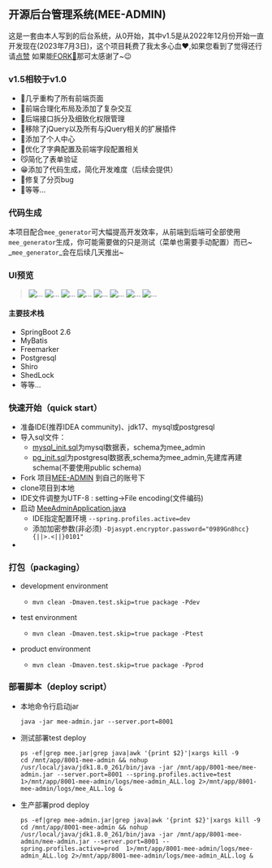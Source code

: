 
## 开源后台管理系统(MEE-ADMIN)
 这是一套由本人写到的后台系统，从0开始，其中v1.5是从2022年12月份开始一直开发现在(2023年7月3日)，这个项目耗费了我太多心血❤,如果您看到了觉得还行请[点赞](https://github.com/funnyzpc/mee-admin)
如果能[FORK🎈](https://github.com/funnyzpc/mee-admin/fork)那可太感谢了~😉

### v1.5相较于v1.0
+ 🍊几乎重构了所有前端页面
+ 🍎前端合理化布局及添加了复杂交互
+ 💃后端接口拆分及细致化权限管理
+ 🧍‍移除了jQuery以及所有与jQuery相关的扩展插件
+ 🎈添加了个人中心
+ 🍌优化了字典配置及前端字段配置相关
+ 😼简化了表单验证
+ 😁添加了代码生成，简化开发难度（后续会提供）
+ 🔪修复了分页bug
+ 🌷等等...

### 代码生成
本项目配合`mee_generator`可大幅提高开发效率，从前端到后端可全部使用`mee_generator`生成，你可能需要做的只是测试（菜单也需要手动配置）而已~
_`mee_generator`_会在后续几天推出~


### UI预览
>![...](./view/1.jpg)
>![...](./view/2.jpg)
>![...](./view/3.jpg)
>![...](./view/4.jpg)
>![...](./view/5.jpg)
>![...](./view/6.jpg)
>![...](./view/7.jpg)
>![...](./view/8.jpg)

#### 主要技术栈
+ SpringBoot 2.6
+ MyBatis
+ Freemarker
+ Postgresql
+ Shiro
+ ShedLock
+ 等等...

### 快速开始（quick start）
+ 准备IDE(推荐IDEA community)、jdk17、mysql或postgresql
+ 导入sql文件：
  - [mysql_init.sql](docs%2Fmysql_init.sql)为mysql数据表，schema为mee_admin
  - [pg_init.sql](docs%2Fpg_init.sql)为postgresql数据表,schema为mee_admin,先建库再建schema(不要使用public schema)
+ Fork 项目[MEE-ADMIN](https://github.com/funnyzpc/mee-admin/fork) 到自己的账号下
+ clone项目到本地
+ IDE文件调整为UTF-8 : setting->File encoding(文件编码)
+ 启动 [MeeAdminApplication.java](src%2Fmain%2Fjava%2Fcom%2Fmee%2FMeeAdminApplication.java)
  - IDE指定配置环境 `--spring.profiles.active=dev`
  - 添加加密参数(非必须) `-Djasypt.encryptor.password="0989Gn8hcc}{||>.<||}0101"`
+
### 打包（packaging）
+ development environment
    - `mvn clean -Dmaven.test.skip=true package -Pdev`
    
+ test environment
    - `mvn clean -Dmaven.test.skip=true package -Ptest`

+ product environment
    - `mvn clean -Dmaven.test.skip=true package -Pprod`

### 部署脚本（deploy script）
+ 本地命令行启动jar
  ```
  java -jar mee-admin.jar --server.port=8001 
  ```

+ 测试部署test deploy
  ```echo 正在启动mee-admin.....
  ps -ef|grep mee.jar|grep java|awk '{print $2}'|xargs kill -9
  cd /mnt/app/8001-mee-admin && nohup /usr/local/java/jdk1.8.0_261/bin/java -jar /mnt/app/8001-mee/mee-admin.jar --server.port=8001 --spring.profiles.active=test  1>/mnt/app/8001-mee-admin/logs/mee-admin_ALL.log 2>/mnt/app/8001-mee-admin/logs/mee_ALL.log &
  ```

+ 生产部署prod deploy
  ```echo 正在启动mee-admin.....
  ps -ef|grep mee-admin.jar|grep java|awk '{print $2}'|xargs kill -9
  cd /mnt/app/8001-mee-admin && nohup /usr/local/java/jdk1.8.0_261/bin/java -jar /mnt/app/8001-mee-admin/mee-admin.jar --server.port=8001 --spring.profiles.active=prod  1>/mnt/app/8001-mee-admin/logs/mee-admin_ALL.log 2>/mnt/app/8001-mee-admin/logs/mee-admin_ALL.log &
  ```
